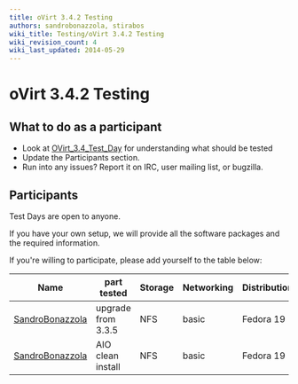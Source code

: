 ```yaml
---
title: oVirt 3.4.2 Testing
authors: sandrobonazzola, stirabos
wiki_title: Testing/oVirt 3.4.2 Testing
wiki_revision_count: 4
wiki_last_updated: 2014-05-29
---
```


# oVirt 3.4.2 Testing

## What to do as a participant

*   Look at [OVirt_3.4_Test_Day](OVirt_3.4_Test_Day) for understanding what should be tested
*   Update the Participants section.
*   Run into any issues? Report it on IRC, user mailing list, or bugzilla.

## Participants

Test Days are open to anyone.

If you have your own setup, we will provide all the software packages and the required information.

If you're willing to participate, please add yourself to the table below:

| Name                                               | part tested        | Storage | Networking | Distribution | Bugs |
|----------------------------------------------------|--------------------|---------|------------|--------------|------|
| [SandroBonazzola](User:SandroBonazzola) | upgrade from 3.3.5 | NFS     | basic      | Fedora 19    |      |
| [SandroBonazzola](User:SandroBonazzola) | AIO clean install  | NFS     | basic      | Fedora 19    |      |
